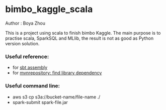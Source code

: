 # bimbo_kaggle_scala
Author : Boya Zhou

This is a project using scala to finish bimbo Kaggle.
The main purpose is to practise scala, SparkSQL and MLlib, the result is not as good as Python version solution.

### Useful reference:
- for [sbt assembly](http://stackoverflow.com/questions/28459333/how-to-build-an-uber-jar-fat-jar-using-sbt-within-intellij-idea)
- for [mvnrepository: find library dependency](https://mvnrepository.com/artifact/org.apache.spark/spark-mllib-local_2.10/2.1.0)

### Useful command line:
- aws s3 cp s3a://bucket-name/file-name ./
- spark-submit spark-file.jar



